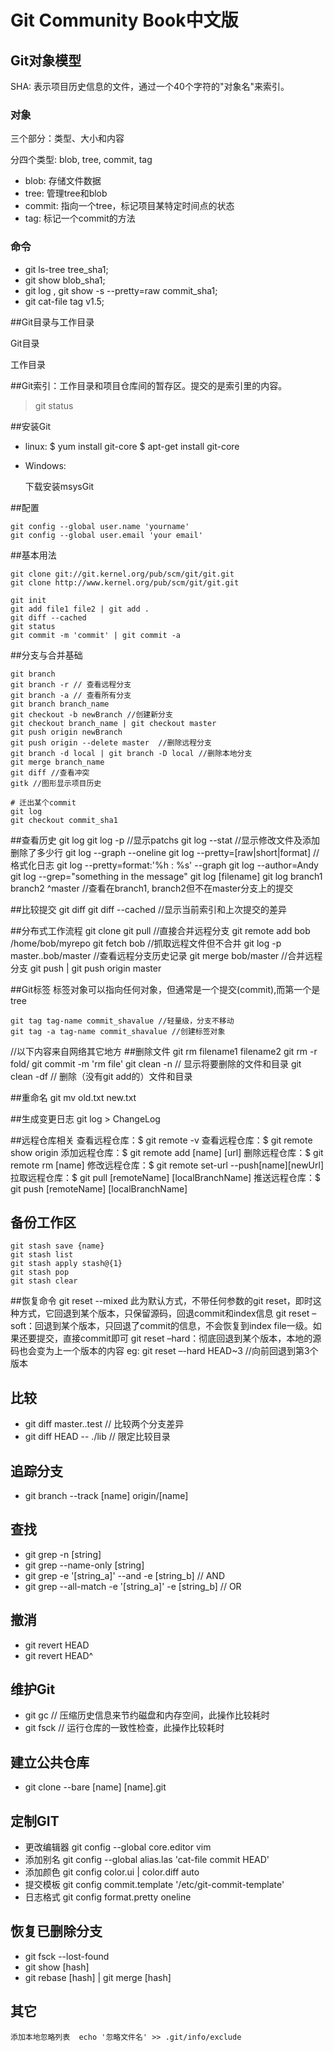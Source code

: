 Git Community Book中文版
============================

## Git对象模型

  SHA: 表示项目历史信息的文件，通过一个40个字符的"对象名"来索引。

### 对象

  三个部分：类型、大小和内容

  分四个类型: blob, tree, commit, tag

  * blob: 存储文件数据
  * tree: 管理tree和blob
  * commit: 指向一个tree，标记项目某特定时间点的状态
  * tag: 标记一个commit的方法

### 命令

  * git ls-tree tree_sha1; 
  * git show blob_sha1; 
  * git log , git show -s --pretty=raw commit_sha1;
  * git cat-file tag v1.5;
  
##Git目录与工作目录

  Git目录

  工作目录

##Git索引：工作目录和项目仓库间的暂存区。提交的是索引里的内容。
  
  > git status


##安装Git
  
  * linux:
    $ yum install git-core
    $ apt-get install git-core
  
  * Windows:
  
    下载安装msysGit

##配置
    
    git config --global user.name 'yourname'
    git config --global user.email 'your email'


##基本用法
  
    git clone git://git.kernel.org/pub/scm/git/git.git
    git clone http://www.kernel.org/pub/scm/git/git.git

    git init
    git add file1 file2 | git add .
    git diff --cached
    git status
    git commit -m 'commit' | git commit -a

##分支与合并基础

    git branch
    git branch -r // 查看远程分支
    git branch -a // 查看所有分支
    git branch branch_name
    git checkout -b newBranch //创建新分支
    git checkout branch_name | git checkout master
    git push origin newBranch
    git push origin --delete master  //删除远程分支
    git branch -d local | git branch -D local //删除本地分支
    git merge branch_name
    git diff //查看冲突
    gitk //图形显示项目历史
    
    # 迁出某个commit 
    git log
    git checkout commit_sha1 

##查看历史
    git log
    git log -p //显示patchs
    git log --stat //显示修改文件及添加删除了多少行
    git log --graph --oneline
    git log --pretty=[raw|short|format] //格式化日志
    git log --pretty=format:'%h : %s' --graph
    git log --author=Andy
    git log --grep="something in the message"
    git log [filename]
    git log branch1 branch2 ^master //查看在branch1, branch2但不在master分支上的提交
    
    
  

##比较提交
    git diff
    git diff --cached //显示当前索引和上次提交的差异

##分布式工作流程
    git clone
    git pull //直接合并远程分支
    git remote add bob /home/bob/myrepo
    git fetch bob //抓取远程文件但不合并
    git log -p master..bob/master //查看远程分支历史记录
    git merge bob/master //合并远程分支
    git push | git push origin master

##Git标签
   标签对象可以指向任何对象，但通常是一个提交(commit),而第一个是tree

    git tag tag-name commit_shavalue //轻量级，分支不移动
    git tag -a tag-name commit_shavalue //创建标签对象


//以下内容来自网络其它地方
##删除文件
    git rm filename1 filename2
    git rm -r fold/
    git commit -m 'rm file'
    git clean -n   // 显示将要删除的文件和目录
    git clean -df  // 删除（没有git add的）文件和目录
  
##重命名
    git mv old.txt new.txt

##生成变更日志
    git log > ChangeLog

##远程仓库相关
    查看远程仓库：$ git remote -v
    查看远程仓库：$ git remote show origin
    添加远程仓库：$ git remote add [name] [url]
    删除远程仓库：$ git remote rm [name]
    修改远程仓库：$ git remote set-url --push[name][newUrl]
    拉取远程仓库：$ git pull [remoteName] [localBranchName]
    推送远程仓库：$ git push [remoteName] [localBranchName]

## 备份工作区
    git stash save {name}
    git stash list
    git stash apply stash@{1}
    git stash pop
    git stash clear

##恢复命令
    git reset --mixed 此为默认方式，不带任何参数的git reset，即时这种方式，它回退到某个版本，只保留源码，回退commit和index信息
    git reset –soft：回退到某个版本，只回退了commit的信息，不会恢复到index file一级。如果还要提交，直接commit即可
    git reset –hard：彻底回退到某个版本，本地的源码也会变为上一个版本的内容
    eg: git reset –-hard HEAD~3 //向前回退到第3个版本

## 比较
* git diff master..test   // 比较两个分支差异
* git diff HEAD -- ./lib  // 限定比较目录

## 追踪分支
* git branch --track [name] origin/[name]

## 查找
* git grep -n [string]
* git grep --name-only [string]
* git grep -e '[string_a]' --and -e [string_b] // AND
* git grep --all-match -e '[string_a]' -e [string_b] // OR

## 撤消
* git revert HEAD
* git revert HEAD^

## 维护Git
* git gc   // 压缩历史信息来节约磁盘和内存空间，此操作比较耗时
* git fsck // 运行仓库的一致性检查，此操作比较耗时

## 建立公共仓库
* git clone --bare [name] [name].git

## 定制GIT
* 更改编辑器 git config --global core.editor vim
* 添加别名 git config --global alias.las 'cat-file commit HEAD'
* 添加颜色 git config color.ui | color.diff auto
* 提交模板 git config commit.template '/etc/git-commit-template'
* 日志格式  git config format.pretty oneline

## 恢复已删除分支
* git fsck --lost-found
* git show [hash]
* git rebase [hash] | git merge [hash]

## 其它
    添加本地忽略列表  echo '忽略文件名' >> .git/info/exclude